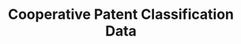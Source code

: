---
bigquery: https://console.cloud.google.com/bigquery?p=patents-public-data&d=cpc&page=dataset
citation: '“Cooperative Patent Classification” by the EPO and USPTO, for public use. '
contributors: EPO, USPTO
cost: None
description: Cooperative Patent Classification Data contains the scheme and definitions
  of the Cooperative Patent Classification system for classifying patent documents.
  The CPC is the result of a partnership between the EPO and the USPTO in their joint
  effort to develop a common, internationally compatible classification system for
  technical documents, in particular patent publications, which will be used by both
  offices in the patent granting process
documentation: https://www.cooperativepatentclassification.org/cpcSchemeAndDefinitions
last_edit: 04/07/2022, 06:51:07
location: https://www.cooperativepatentclassification.org/index
maintained_by: USPTO, EPO
schema_fields:
- dateRevised
- residualReferences
- limiting_references
- title_part
- symbol
- notAllocatable
- not_allocatable
- children
- status
- parents
- informative_references
- ipc_concordant
- titleFull
- glossary
- title_full
- limitingReferences
- additional_only
- childGroups
- application_references
- sizeCache
- applicationReferences
- ipcConcordant
- residual_references
- child_groups
- synonyms
- informativeReferences
- breakdownCode
- date_revised
- definition
- level
- titlePart
- breakdown_code
shortname: cooperative_patent_classification
tags:
- patents
- science
title: Cooperative Patent Classification Data
uuid: 984374a7-16e9-4b35-9445-458daceb01bf
---